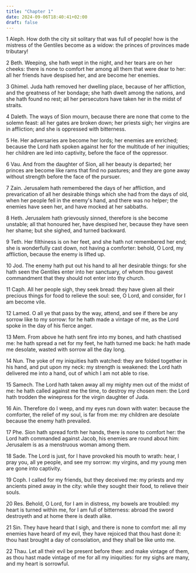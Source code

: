 ```yaml
---
title: "Chapter 1"
date: 2024-09-06T18:40:41+02:00
draft: false
---
```




1 Aleph. How doth the city sit solitary that was full of people! how is the mistress of the Gentiles become as a widow: the princes of provinces made tributary!

2 Beth. Weeping, she hath wept in the night, and her tears are on her cheeks: there is none to comfort her among all them that were dear to her: all her friends have despised her, and are become her enemies.

3 Ghimel. Juda hath removed her dwelling place, because of her affliction, and the greatness of her bondage; she hath dwelt among the nations, and she hath found no rest; all her persecutors have taken her in the midst of straits.

4 Daleth. The ways of Sion mourn, because there are none that come to the solemn feast: all her gates are broken down; her priests sigh; her virgins are in affliction; and she is oppressed with bitterness.

5 He. Her adversaries are become her lords; her enemies are enriched; because the Lord hath spoken against her for the multitude of her iniquities; her children are led into captivity, before the face of the oppressor.

6 Vau. And from the daughter of Sion, all her beauty is departed; her princes are become like rams that find no pastures; and they are gone away without strength before the face of the pursuer.

7 Zain. Jerusalem hath remembered the days of her affliction, and prevarication of all her desirable things which she had from the days of old, when her people fell in the enemy's hand, and there was no helper; the enemies have seen her, and have mocked at her sabbaths.

8 Heth. Jerusalem hath grievously sinned, therefore is she become unstable; all that honoured her, have despised her, because they have seen her shame; but she sighed, and turned backward.

9 Teth. Her filthiness is on her feet, and she hath not remembered her end; she is wonderfully cast down, not having a comforter: behold, O Lord, my affliction, because the enemy is lifted up.

10 Jod. The enemy hath put out his hand to all her desirable things: for she hath seen the Gentiles enter into her sanctuary, of whom thou gavest commandment that they should not enter into thy church.

11 Caph. All her people sigh, they seek bread: they have given all their precious things for food to relieve the soul: see, O Lord, and consider, for I am become vile.

12 Lamed. O all ye that pass by the way, attend, and see if there be any sorrow like to my sorrow: for he hath made a vintage of me, as the Lord spoke in the day of his fierce anger.

13 Mem. From above he hath sent fire into my bones, and hath chastised me: he hath spread a net for my feet, he hath turned me back: he hath made me desolate, wasted with sorrow all the day long.

14 Nun. The yoke of my iniquities hath watched: they are folded together in his hand, and put upon my neck: my strength is weakened: the Lord hath delivered me into a hand, out of which I am not able to rise.

15 Samech. The Lord hath taken away all my mighty men out of the midst of me: he hath called against me the time, to destroy my chosen men: the Lord hath trodden the winepress for the virgin daughter of Juda.

16 Ain. Therefore do I weep, and my eyes run down with water: because the comforter, the relief of my soul, is far from me: my children are desolate because the enemy hath prevailed.

17 Phe. Sion hath spread forth her hands, there is none to comfort her: the Lord hath commanded against Jacob, his enemies are round about him: Jerusalem is as a menstruous woman among them.

18 Sade. The Lord is just, for I have provoked his mouth to wrath: hear, I pray you, all ye people, and see my sorrow: my virgins, and my young men are gone into captivity.

19 Coph. I called for my friends, but they deceived me: my priests and my ancients pined away in the city: while they sought their food, to relieve their souls.

20 Res. Behold, O Lord, for I am in distress, my bowels are troubled: my heart is turned within me, for I am full of bitterness: abroad the sword destroyeth and at home there is death alike.

21 Sin. They have heard that I sigh, and there is none to comfort me: all my enemies have heard of my evil, they have rejoiced that thou hast done it: thou hast brought a day of consolation, and they shall be like unto me.

22 Thau. Let all their evil be present before thee: and make vintage of them, as thou hast made vintage of me for all my iniquities: for my sighs are many, and my heart is sorrowful.

